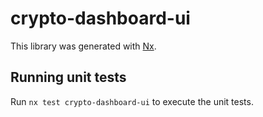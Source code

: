# crypto-dashboard-ui

This library was generated with [Nx](https://nx.dev).

## Running unit tests

Run `nx test crypto-dashboard-ui` to execute the unit tests.

